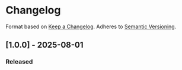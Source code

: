 # Changelog
Format based on [Keep a Changelog](https://keepachangelog.com/en/1.0.0/). Adheres to [Semantic Versioning](https://semver.org/).
## [1.0.0] - 2025-08-01
### Released